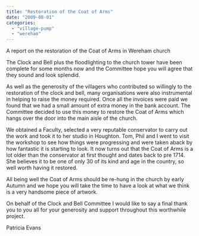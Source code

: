 ```yaml
---
title: "Restoration of the Coat of Arms"
date: "2009-08-01"
categories: 
  - "village-pump"
  - "wereham"
---
```


A report on the restoration of the Coat of Arms in Wereham church

The Clock and Bell plus the floodlighting to the church tower have been complete for some months now and the Committee hope you will agree that they sound and look splendid.

As well as the generosity of the villagers who contributed so willingly to the restoration of the clock and bell, many organisations were also instrumental in helping to raise the money required. Once all the invoices were paid we found that we had a small amount of extra money in the bank account. The Committee decided to use this money to restore the Coat of Arms which hangs over the door into the main aisle of the church.

We obtained a Faculty, selected a very reputable conservator to carry out the work and took it to her studio in Houghton. Tom, Phil and I went to visit the workshop to see how things were progressing and were taken aback by how fantastic it is starting to look. It now turns out that the Coat of Arms is a lot older than the conservator at first thought and dates back to pre 1714. She believes it to be one of only 30 of its kind and age in the country, so well worth having it restored.

All being well the Coat of Arms should be re-hung in the church by early Autumn and we hope you will take the time to have a look at what we think is a very handsome piece of artwork.

On behalf of the Clock and Bell Committee I would like to say a final thank you to you all for your generosity and support throughout this worthwhile project.

Patricia Evans
